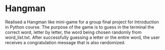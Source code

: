 # Hangman

Realised a Hangman like mini-game for a group final project for Introduction in Python course.
The purpose of the game is to guess in the terminal the correct word, letter by letter, the word being chosen randomly from word_list.txt.
After successfully guessing a letter or the entire word, the user receives a congratulation message that is also randomized.
